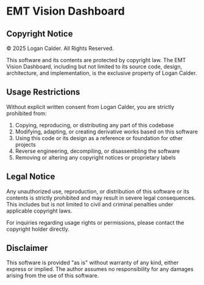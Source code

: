 # EMT Vision Dashboard

## Copyright Notice

© 2025 Logan Calder. All Rights Reserved.

This software and its contents are protected by copyright law. The EMT Vision Dashboard, including but not limited to its source code, design, architecture, and implementation, is the exclusive property of Logan Calder.

## Usage Restrictions

Without explicit written consent from Logan Calder, you are strictly prohibited from:

1. Copying, reproducing, or distributing any part of this codebase
2. Modifying, adapting, or creating derivative works based on this software
3. Using this code or its design as a reference or foundation for other projects
4. Reverse engineering, decompiling, or disassembling the software
5. Removing or altering any copyright notices or proprietary labels

## Legal Notice

Any unauthorized use, reproduction, or distribution of this software or its contents is strictly prohibited and may result in severe legal consequences. This includes but is not limited to civil and criminal penalties under applicable copyright laws.

For inquiries regarding usage rights or permissions, please contact the copyright holder directly.

## Disclaimer

This software is provided "as is" without warranty of any kind, either express or implied. The author assumes no responsibility for any damages arising from the use of this software.
